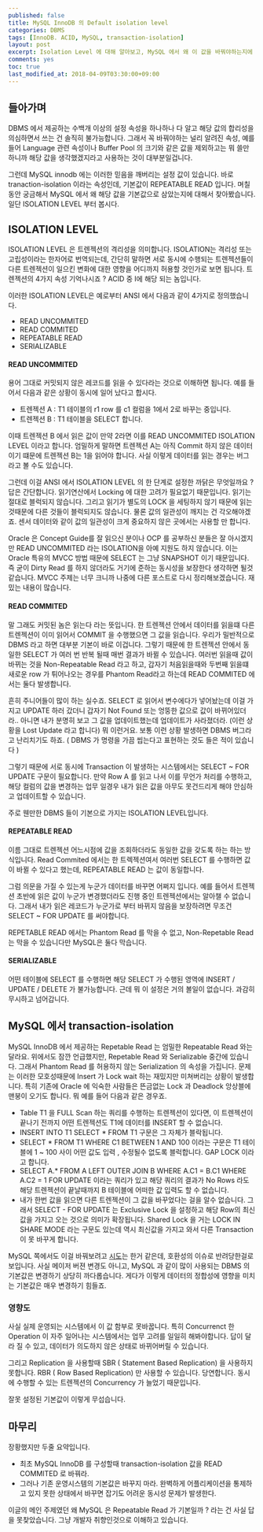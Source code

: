 ```yaml
---
published: false
title: MySQL InnoDB 의 Default isolation level  
categories: DBMS 
tags: [InnoDB. ACID, MySQL, transaction-isolation]
layout: post
excerpt: Isolation Level 에 대해 알아보고, MySQL 에서 왜 이 값을 바꿔야하는지에 대해서 알아봅니다.  
comments: yes
toc: true
last_modified_at: 2018-04-09T03:30:00+09:00
--- 
```


## 들아가며 

DBMS 에서 제공하는 수백개 이상의 설정 속성을 하나하나 다 알고 해당 값의 합리성을 의심하면서 쓰는 건 솔직히 불가능합니다. 그래서 꼭 바꿔야하는 널리 알려진 속성,  예를 들어 Language 관련 속성이나 Buffer Pool 의 크기와 같은 값을 제외하고는 뭐 쓸만하니까 해당 값을 생각했겠지라고 사용하는 것이 대부분일겁니다.  

그런데 MySQL innodb 에는 이러한 믿음을 깨버리는 설정 값이 있습니다. 바로 tranaction-isolation 이라는 속성인데, 기본값이  REPEATABLE READ 입니다. 며칠동안 궁금해서 MySQL 에서 왜 해당 값을 기본값으로 삼았는지에 대해서 찾아봤습니다. 일단 ISOLATION LEVEL 부터 봅시다. 

## ISOLATION LEVEL

ISOLATION LEVEL 은 트렌젝션의 격리성을 의미합니다. ISOLATION는 격리성 또는 고립성이라는 한자어로 번역되는데, 간단히 말하면 서로 동시에 수행되는 트렌젝션들이 다른 트렌젝션이 일으킨 변화에 대한 영향을 어디까지 허용할 것인가로 보면 됩니다. 트렌젝션의 4가지 속성 기억나시죠 ? ACID 중 I에 해당 되는 놈입니다. 

이러한 ISOLATION LEVEL은 예로부터 ANSI 에서 다음과 같이 4가지로 정의했습니다. 

* READ UNCOMMITED 
* READ COMMITED 
* REPEATABLE READ 
* SERIALIZABLE

#### READ UNCOMMITED 

용어 그대로 커밋되지 않은 레코드를 읽을 수 있다라는 것으로 이해하면 됩니다. 예를 들어서 다음과 같은 상황이 동시에 일어 났다고 합시다. 

* 트렌젝션 A : T1 테이블의 r1 row 를 c1 컬럼을 1에서 2로 바꾸는 중입니다.  
* 트렌젝션 B : T1 테이블을 SELECT 합니다. 

이때 트렌젝션 B 에서 읽은 값이 만약 2라면 이를 READ UNCOMMITED ISOLATION LEVEL 이라고 합니다. 엄밀하게 말하면 트렌젝션 A는 아직 Commit 하지 않은 데이터이기 떄문에 트렌젝션 B는 1을 읽어야 합니다. 사실 이렇게 데이터를 읽는 경우는 버그라고 볼 수도 있습니다. 

그런데 이걸 ANSI 에서 ISOLATION LEVEL 의 한 단계로 설정한 까닭은 무엇일까요 ? 답은 간단합니다. 읽기연산에서 Locking 에 대한 고려가 필요없기 때문입니다. 읽기는 절대로 블럭되지 않습니다. 그리고 읽기가 별도의 LOCK 을 세팅하지 않기 때문에 읽는 것때문에 다른 것들이 블럭되지도 않습니다.  물론 값의 일관성이 깨지는 건 각오해야겠죠. 센서 데이터와 같이 값의 일관성이 크게 중요하지 않은 곳에서는 사용할 만 합니다. 

Oracle 은 Concept Guide를 잘 읽으신 분이나 OCP 를 공부하신 분들은 잘 아시겠지만 READ UNCOMMITED 라는 ISOLATION을 아예 지원도 하지 않습니다. 이는 Oracle 특유의 MVCC 방법 때문에 SELECT 는 그냥 SNAPSHOT 이기 때문입니다. 즉 굳이 Dirty Read 를 하지 않더라도 거기에 준하는 동시성을 보장한다 생각하면 될것 같습니다. MVCC 주제는 너무 크니까 나중에 다른 포스트로 다시 정리해보겠습니다. 재밌는 내용이 많습니다. 

#### READ COMMITED 

말 그래도 커밋된 놈은 읽는다 라는 뜻입니다. 한 트렌젝션 안에서 데이터를 읽을떄 다른 트렌젝션이 이미 읽어서 COMMIT 을 수행했으면 그 값을 읽습니다. 우리가 밀반적으로 DBMS 라고 하면 대부분 기본이 바로 이겁니다. 그렇기 때문에 한 트렌젝션 안에서 동일한  SELECT 가 여러 번 반복 될때 매번 결과가 바뀔 수 있습니다. 여러번 읽을때 값이 바뀌는 것을 Non-Repeatable Read 라고 하고, 갑자기 처음읽을때와 두번째 읽을떄 새로운 row 가 튀어나오는 경우를 Phantom Read라고 하는데 READ COMMITED 에서는 둘다 발생합니다. 

흔히 주니어들이 많이 하는 실수죠. SELECT 로 읽어서 변수에다가 넣어놨는데 이걸 가지고 UPDATE 하러 갔더니 갑자기 Not Found 또는 엉뚱한 값으로 값이 바뀌어있더라.. 아니면 내가 분명히 보고 그 값을 업데이트했는데 업데이트가 사라졌더라. (이런 상황을 Lost Update 라고 합니다) 뭐 이런거요. 보통 이런 상황 발생하면 DBMS 버그라고 난리치기도 하죠. ( DBMS 가 명령을 가끔 씹는다고 표현하는 것도 들은 적이 있습니다 )

그렇기 때문에 서로 동시에 Transaction 이 발생하는 시스템에서는 SELECT ~ FOR UPDATE 구문이 필요합니다. 만약 Row A 를 읽고 나서 이를 무언가 처리를 수행하고, 해당 컬럼의 값을 변경하는 업무 일경우 내가 읽은 값을 아무도 못건드리게 해야 안심하고 업데이트할 수 있습니다. 

주로 웬만한 DBMS 들이 기본으로 가지는 ISOLATION LEVEL입니다. 

#### REPEATABLE READ 

이름 그대로 트렌젝션 어느시점에 값을 조회하더라도 동일한 값을 갖도록 하는 하는 방식입니다. Read Commited 에서는 한 트렉젝션여서 여러번 SELECT 를 수행하면 값이 바뀔 수 있다고 했는데, REPEATABLE READ 는 값이 동일합니다. 

그럼 의문을 가질 수 있는게 누군가 데이터를 바꾸면 어쩌지 입니다. 예를 들어서 트렌젝션 초반에 읽은 값이 누군가 변경했더라도 진행 중인 트렌젝션에서는 알아챌 수 없습니다. 그래서 내가 읽은 레코드가 누군가로 부터 바뀌지 않음을 보장하려면 무조건 SELECT ~ FOR UPDATE 를 써야합니다. 

REPETABLE READ 에서는  Phantom Read 를 막을 수 없고, Non-Repetable Read 는 막을 수 있습니다만 MySQL은 둘다 막습니다. 

#### SERIALIZABLE

어떤 테이블에 SELECT 를 수행하면 해당 SELECT 가 수행된 영역에 INSERT / UPDATE / DELETE 가 불가능합니다. 근데 뭐 이 설정은 거의 볼일이 없습니다.  과감히 무시하고 넘어갑니다. 

## MySQL 에서 transaction-isolation

MySQL InnoDB 에서 제공하는 Repetable Read 는  엄밀한 Repeatable Read 와는 달라요. 위에서도 잠깐 언급했지만,  Repetable Read 와 Serializable 중간에 있습니다. 그래서 Phantom Read 를 허용하지 않는 Serialization 의 속성을 가집니다. 문제는 이러한 모호성때문에 Insert 가 Lock wait 하는 재밌지만 미쳐버리는 상황이 발생합니다. 특히 기존에 Oracle 에 익숙한 사람들은 뜬금없는 Lock 과 Deadlock 앙상블에 맨붕이 오기도 합니다. 뭐 예를 들어 다음과 같은 경우죠. 

* Table T1 을 FULL Scan 하는 쿼리를 수행하는 트렌젝션이 있다면, 이 트렌젝션이 끝나기 전까지 어떤 트렌젝션도 T1에 데이터를 INSERT 할 수 없습니다. 
* INSERT INTO T1 SELECT * FROM T1 구문은 그 자체가 블락됩니다.  
* SELECT * FROM T1 WHERE C1 BETWEEN 1 AND 100 이라는 구문은 T1 테이블에 1 ~ 100 사이 어떤 값도 입력 , 수정될수 없도록 블럭합니다. GAP LOCK 이라고 합니다. 
* SELECT A.* FROM A LEFT OUTER JOIN B WHERE A.C1 = B.C1 WHERE A.C2 = 1 FOR UPDATE 이라는 쿼리가 있고 해당 쿼리의 결과가 No Rows 라도 해당 트렌젝션이 끝날때까지 B 테이블에 어떠한 값 입력도 할 수 없습니다.
* 내가 한번 값을 읽으면 다른 트렌젝션이 그 값을 바꾸었다는 걸을 알수 없습니다. 그래서 SELECT - FOR UPDATE 는 Exclusive Lock 을 설정하고 해당 Row의 최신 값을 가지고 오는 것으로 의미가 확장됩니다. Shared Lock 을 거는 LOCK IN SHARE MODE 라는 구문도 있는데 역시 최신값을 가지고 와서 다른 Transaction 이 못 바꾸게 합니다. 


MySQL 쪽에서도 이걸 바꿔보려고 [시도](http://www.tocker.ca/2015/01/14/proposal-to-change-replication-and-innodb-settings-in-mysql-5-7.html)는 한거 같은데, 호환성의 이슈로 반려당한걸로 보입니다. 사실 메이저 버젼 변경도 아니고, MySQL 과 같이 많이 사용되는 DBMS 의 기본값은 변경하기 상당히 까다롭습니다. 게다가 이렇게 데이터의 정합성에 영향을 미치는 기본값은 매우 변경하기 힘들죠. 


### 영향도 

사실 실제 운영되는 시스템에서 이 값 함부로 못바꿉니다. 특히 Concurrenct 한 Operation 이 자주 일어나는 시스템에서는 업무 고려를 일일히 해봐야합니다. 답이 달라 질 수 있고, 데이터가 의도하지 않은 상태로 바뀌어버릴 수 있습니다. 

그리고 Replication 을 사용할때 SBR ( Statement Based Replication)  을 사용하지 못합니다. RBR ( Row Based Replication) 만 사용할 수 있습니다. 당연합니다. 동시에 수행할 수 있는 트렌젝션의 Concurrency 가 늘었기 때문입니다. 

잘못 설정된 기본값이 이렇게 무섭습니다. 

## 마무리

장황했지만 두줄 요약입니다.  

* 최초 MySQL InnoDB 를 구성할때 transaction-isolation 값을 READ COMMITED 로 바꿔라. 
* 그러나 기존 운영시스템의 기본값은 바꾸지 마라. 완벽하게 어플리케이션을 통제하고 있지 못한 상태에서 바꾸면 잡기도 어려운 동시성 문제가 발생한다. 

이글의 메인 주제였던 왜 MySQL 은 Repeatable Read 가 기본일까 ? 라는 건 사실 답을 못찾았습니다. 그냥 개발자 취향인것으로 이해하고 있습니다. 
